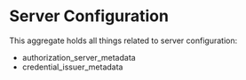 # Server Configuration

This aggregate holds all things related to server configuration:

- authorization_server_metadata
- credential_issuer_metadata
